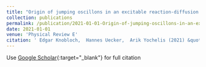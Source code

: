 ```yaml
---
title: "Origin of jumping oscillons in an excitable reaction-diffusion system"
collection: publications
permalink: /publication/2021-01-01-Origin-of-jumping-oscillons-in-an-excitable-reaction-diffusion-system
date: 2021-01-01
venue: 'Physical Review E'
citation: ' Edgar Knobloch,  Hannes Uecker,  Arik Yochelis (2021) &quot;Origin of jumping oscillons in an excitable reaction-diffusion system.&quot; <i>Physical Review E</i>. 104, L062201.'
---
```

Use [Google Scholar](https://scholar.google.com/scholar?q=Origin+of+jumping+oscillons+in+an+excitable+reaction+diffusion+system){:target="_blank"} for full citation